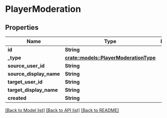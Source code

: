 # PlayerModeration

## Properties

Name | Type | Description | Notes
------------ | ------------- | ------------- | -------------
**id** | **String** |  | 
**_type** | [**crate::models::PlayerModerationType**](PlayerModerationType.md) |  | 
**source_user_id** | **String** |  | 
**source_display_name** | **String** |  | 
**target_user_id** | **String** |  | 
**target_display_name** | **String** |  | 
**created** | **String** |  | 

[[Back to Model list]](../README.md#documentation-for-models) [[Back to API list]](../README.md#documentation-for-api-endpoints) [[Back to README]](../README.md)


